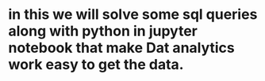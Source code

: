 # in this we will solve some sql queries along with python in jupyter notebook that make  Dat analytics work easy to get the data.
